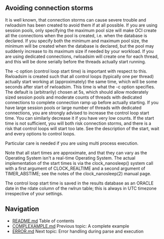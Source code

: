 ## Avoiding connection storms 
It is well known, that connection storms can cause severe trouble and 
rwloadsim has been created to avoid them if at all possible.
If you are using session pools, only specifying the maximum pool size
will make OCI create all the connections when the pool is created, i.e. 
when the database is declared.
If you specify both the minimum and 
maximum pool size, the minimum will be created when the database is 
declared, but the pool may suddenly increase to its maximum size if 
needed by your workload.
If you are using dedicated connections, rwloadsim will create one for 
each thread, and this will be done serially before the threads actually 
start running. 

The -c option (control loop start time) is important with respect to 
this.
Rwloadsim is created such that all control loops (typically one per 
thread) actually start working at (approximately) the same time, which 
will be some seconds after start of rwloadsim.
This time is what the -c option specifies.
The default is (arbitrarily) chosen at 5s, which should allow 
moderately sized session pools and moderate counts of threads with 
dedicated connections to complete connection ramp up before actually 
starting.
If you have large session pools or large number of threads with 
dedicated connections, you are strongly advised to increase the control 
loop start time.
You can similarly decrease it if you have very low counts.
If the start time is not sufficient, you will both risk connection 
storms, and there is a risk that control loops will start too late.
See the description of the start, wait and every options to control 
loops. 

Particular care is needed if you are using multi process execution.

Note that all start times are approximate, and that they can vary as 
the Operating System isn't a real-time Operating System.
The actual implementation of the start times is via the 
clock_nanosleep() system call with a first argument of CLOCK_REALTIME 
and a second argument of TIMER_ABSTIME; see the notes of the 
clock_nanosleep(2) manual page. 

The control loop start time is saved in the results database as an 
ORACLE date in the rdate column of the rwlrun table; this is 
always in UTC timezone irrespective of your settings.

## Navigation
* [README.md](README.md) Table of contents
* [COMPLEXAMPLE.md](COMPLEXAMPLE.md) Previous topic: A complete example
* [ERROR.md](ERROR.md) Next topic: Error handling during parse and execution
